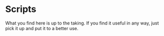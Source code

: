 # Scripts

What you find here is up to the taking. If you find it useful in any way, just pick it up and put it to a better use.
